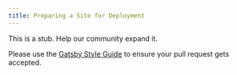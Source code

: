 ```yaml
---
title: Preparing a Site for Deployment
---
```


This is a stub. Help our community expand it.

Please use the [Gatsby Style Guide](/docs/gatsby-style-guide/) to ensure your
pull request gets accepted.
